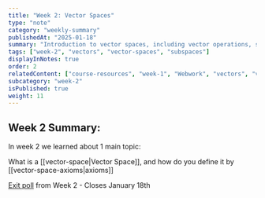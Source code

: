 ```yaml
---
title: "Week 2: Vector Spaces"
type: "note"
category: "weekly-summary"
publishedAt: "2025-01-18"
summary: "Introduction to vector spaces, including vector operations, subspaces, and linear combinations."
tags: ["week-2", "vectors", "vector-spaces", "subspaces"]
displayInNotes: true
order: 2
relatedContent: ["course-resources", "week-1", "Webwork", "vectors", "vector-space", "vector-subspaces"]
subcategory: "week-2"
isPublished: true
weight: 11
---
```

## Week 2 Summary:

In week 2 we learned about 1 main topic: 

What is a [[vector-space|Vector Space]], and how do you define it by [[vector-space-axioms|axioms]]

[Exit poll](https://forms.gle/QLeqFF43BxmTf8v39) from Week 2 - Closes January 18th
